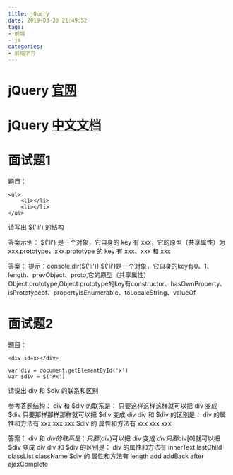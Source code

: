 ```yaml
---
title: jQuery
date: 2019-03-30 21:49:52
tags:
- 前端
- js
categories: 
- 前端学习
---
```

# jQuery [官网](https://jquery.com/)
# jQuery [中文文档](https://www.jquery123.com/)
<!--more-->

# 面试题1
题目：
```
<ul>
    <li></li>
    <li></li>
</ul>
```
请写出 $('li') 的结构

答案示例：
$('li') 是一个对象，它自身的 key 有 xxx，它的原型（共享属性）为 xxx.prototype，xxx.prototype 的 key 有 xxx、xxx 和 xxx

答案：
提示：console.dir($('li'))
$('li')是一个对象，它自身的key有0、1、length、prevObject、proto,它的原型（共享属性）Object.prototype,Object.prototype的key有constructor、hasOwnProperty、isPrototypeof、propertyIsEnumerable、toLocaleString、valueOf

# 面试题2
题目：
```
<div id=x></div>
```
```
var div = document.getElementById('x')
var $div = $('#x')
```
请说出 div 和 $div 的联系和区别

参考答题结构：
div 和 $div 的联系是：
只要这样这样这样就可以把 div 变成 $div
只要那样那样那样就可以把 $div 变成 div
div 和 $div 的区别是：
div 的属性和方法有 xxx xxx xxx
$div 的 属性和方法有 xxx xxx xxx

答案：
div 和 $div 的联系是：
只要$(div)可以把 div 变成 $div
只要$div[0]就可以把 $div 变成 div
div 和 $div 的区别是：
div 的属性和方法有 innerText lastChild classLIst className
$div 的 属性和方法有 length add addBack after ajaxComplete